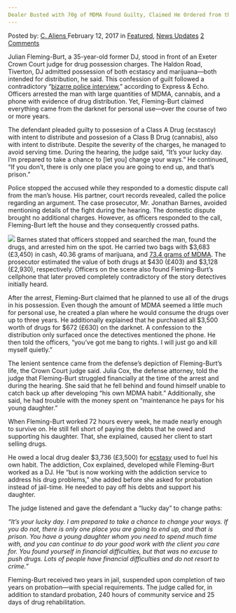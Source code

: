 ```yaml
---
Dealer Busted with 70g of MDMA Found Guilty, Claimed He Ordered from the Darknet for Himself
---
```

<article class="post-listing post-18089 post type-post status-publish format-standard has-post-thumbnail hentry  tag-70g tag-busted tag-claimed tag-darknet tag-guilty tag-mdma tag-ordered">
    <div class="post-inner">
        <span>Posted by: <a href="https://www.deepdotweb.com/author/caliens/" title="">C. Aliens </a></span>
    <span>February 12, 2017</span>
    <span>in <a href="https://www.deepdotweb.com/category/deepdot-news/" rel="category tag">Featured</a>, <a href="https://www.deepdotweb.com/category/news-updates/" rel="category tag">News Updates</a></span>
    <span><a href="https://www.deepdotweb.com/2017/02/12/dealer-busted-70g-mdma-found-guilty-claimed-ordered-darknet/#comments">2 Comments</a></span>
    </p>
    <div class="clear"></div>
    <div class="entry">
    <p>Julian Fleming-Burt, a 35-year-old former DJ, stood in front of an Exeter Crown Court judge for drug possession charges. The Haldon Road, Tiverton, DJ admitted possession of both ecstascy and marijuana—both intended for distribution, he said. This confession of guilt followed a contradictory “<a href="http://www.exeterexpressandecho.co.uk/dj-turned-drug-dealer-told-it-s-your-lucky-day-in-court/story-30081652-detail/story.html">bizarre police interview</a>,” according to Express &amp; Echo. Officers arrested the man with large quantities of MDMA, cannabis, and a phone with evidence of drug distribution. Yet, Fleming-Burt claimed everything came from the darknet for personal use—over the course of two or more years.</p>
    <p>The defendant pleaded guilty to possesion of a Class A Drug (ecstascy) with intent to distribute and possesion of a Class B Drug (cannabis), also with intent to distribute. Despite the severity of the charges, he managed to avoid serving time. During the hearing, the judge said, &#8220;It&#8217;s your lucky day. I&#8217;m prepared to take a chance to [let you] change your ways.” He continued, “If you don&#8217;t, there is only one place you are going to end up, and that&#8217;s prison.”</p>
    <p>Police stopped the accused while they responded to a domestic dispute call from the man’s house. His partner, court records revealed, called the police regarding an argument. The case prosecutor, Mr. Jonathan Barnes, avoided mentioning details of the fight during the hearing. The domestic dispute brought no additional charges. However, as officers responded to the call, Fleming-Burt left the house and they consequently crossed paths.</p>
    <p><img class="wp-image-18092 aligncenter" src="/imgs/2017/02/word-image-20.jpeg" srcset="/imgs/2017/02/word-image-20.jpeg 620w, /imgs/2017/02/word-image-20-300x193.jpeg 300w" sizes="(max-width: 620px) 100vw, 620px"/> Barnes stated that officers stopped and searched the man, found the drugs, and arrested him on the spot. He carried two bags with $3,683 (£3,450) in cash, 40.36 grams of marijuana, and <a href="https://www.deepdotweb.com/tag/mdma/">73.4 grams of MDMA</a>. The prosecutor estimated the value of both drugs at $430 (£403) and $3,128 (£2,930), respectively. Officers on the scene also found Fleming-Burt’s cellphone that later proved completely contradictory of the story detectives initially heard.</p>
    <p>After the arrest, Fleming-Burt claimed that he planned to use all of the drugs in his possession. Even though the amount of MDMA seemed a little much for personal use, he created a plan where he would consume the drugs over up to three years. He additionally explained that he purchased all $3,500 worth of drugs for $672 (£630) on the darknet. A confession to the distribution only surfaced once the detectives mentioned the phone. He then told the officers, “you&#8217;ve got me bang to rights. I will just go and kill myself quietly.”</p>
    <p>The lenient sentence came from the defense’s depiction of Fleming-Burt’s life, the Crown Court judge said. Julia Cox, the defense attorney, told the judge that Fleming-Burt struggled financially at the time of the arrest and during the hearing. She said that he fell behind and found himself unable to catch back up after developing “his own MDMA habit.” Additionally, she said, he had trouble with the money spent on “maintenance he pays for his young daughter.”</p>
    <p>When Fleming-Burt worked 72 hours every week, he made nearly enough to survive on. He still fell short of paying the debts that he owed and supporting his daughter. That, she explained, caused her client to start selling drugs.</p>
    <p>He owed a local drug dealer $3,736 (£3,500) for <a href="https://www.deepdotweb.com/tag/ecstasy/">ecstasy</a> used to fuel his own habit. The addiction, Cox explained, developed while Fleming-Burt worked as a DJ. He “but is now working with the addiction service to address his drug problems,” she added before she asked for probation instead of jail-time. He needed to pay off his debts and support his daughter.</p>
    <p>The judge listened and gave the defendant a “lucky day” to change paths:</p>
    <p><em>“It&#8217;s your lucky day. I am prepared to take a chance to change your ways. If you do not, there is only one place you are going to end up, and that is prison. You have a young daughter whom you need to spend much time with, and you can continue to do your good work with the client you care for. You found yourself in financial difficulties, but that was no excuse to push drugs. Lots of people have financial difficulties and do not resort to crime.&#8221;</em></p>
    <p>Fleming-Burt received two years in jail, suspended upon completion of two years on probation—with special requirements. The judge called for, in addition to standard probation, 240 hours of community service and 25 days of drug rehabilitation.</p>
    </div>
    <span style="display:none"><a href="https://www.deepdotweb.com/tag/70g/" rel="tag">70g</a>  <a href="https://www.deepdotweb.com/tag/claimed/" rel="tag">claimed</a> <a href="https://www.deepdotweb.com/tag/darknet/" rel="tag">darknet</a>   <a href="https://www.deepdotweb.com/tag/mdma/" rel="tag">mdma</a> <a href="https://www.deepdotweb.com/tag/ordered/" rel="tag">ordered</a></span> <span style="display:none" class="updated">2017-02-12</span>
    <div style="display:none" class="vcard author" itemprop="author" itemscope itemtype="http://schema.org/Person"><strong class="fn" itemprop="name"><a href="https://www.deepdotweb.com/author/caliens/" title="Posts by C. Aliens" rel="author">C. Aliens</a></strong></div>
    </div>
</article>

